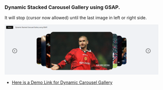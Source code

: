 ### Dynamic Stacked Carousel Gallery using GSAP.

It will stop (cursor now allowed) until the last image in left or right side.

![Carousel Image](https://raw.githubusercontent.com/diosvo/Angular-UI/master/src/assets/images/github/carousel.png)

- [Here is a Demo Link for Dynamic Carousel Gallery](https://www.loom.com/share/a8c06cd459a4439e8c51424348b2b99a)

